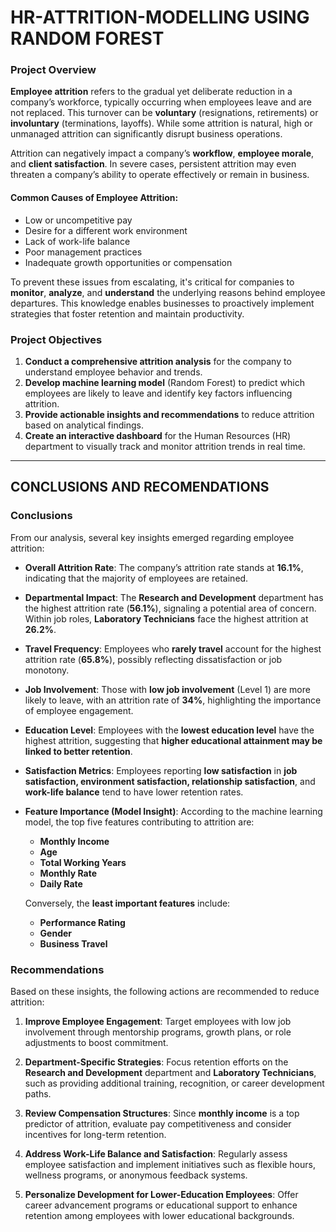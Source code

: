 # **HR-ATTRITION-MODELLING USING RANDOM FOREST**

### **Project Overview**

**Employee attrition** refers to the gradual yet deliberate reduction in a company’s workforce, typically occurring when employees leave and are not replaced. This turnover can be **voluntary** (resignations, retirements) or **involuntary** (terminations, layoffs). While some attrition is natural, high or unmanaged attrition can significantly disrupt business operations.

Attrition can negatively impact a company’s **workflow**, **employee morale**, and **client satisfaction**. In severe cases, persistent attrition may even threaten a company’s ability to operate effectively or remain in business.

#### **Common Causes of Employee Attrition:**

* Low or uncompetitive pay
* Desire for a different work environment
* Lack of work-life balance
* Poor management practices
* Inadequate growth opportunities or compensation

To prevent these issues from escalating, it's critical for companies to **monitor**, **analyze**, and **understand** the underlying reasons behind employee departures. This knowledge enables businesses to proactively implement strategies that foster retention and maintain productivity.


### **Project Objectives**

1. **Conduct a comprehensive attrition analysis** for the company to understand employee behavior and trends.
2. **Develop machine learning model** (Random Forest) to predict which employees are likely to leave and identify key factors influencing attrition.
3. **Provide actionable insights and recommendations** to reduce attrition based on analytical findings.
4. **Create an interactive dashboard** for the Human Resources (HR) department to visually track and monitor attrition trends in real time.

---
## **CONCLUSIONS AND RECOMENDATIONS**

### **Conclusions**

From our analysis, several key insights emerged regarding employee attrition:

* **Overall Attrition Rate**: The company’s attrition rate stands at **16.1%**, indicating that the majority of employees are retained.

* **Departmental Impact**: The **Research and Development** department has the highest attrition rate (**56.1%**), signaling a potential area of concern. Within job roles, **Laboratory Technicians** face the highest attrition at **26.2%**.

* **Travel Frequency**: Employees who **rarely travel** account for the highest attrition rate (**65.8%**), possibly reflecting dissatisfaction or job monotony.

* **Job Involvement**: Those with **low job involvement** (Level 1) are more likely to leave, with an attrition rate of **34%**, highlighting the importance of employee engagement.

* **Education Level**: Employees with the **lowest education level** have the highest attrition, suggesting that **higher educational attainment may be linked to better retention**.

* **Satisfaction Metrics**: Employees reporting **low satisfaction** in **job satisfaction, environment satisfaction, relationship satisfaction**, and **work-life balance** tend to have lower retention rates.

* **Feature Importance (Model Insight)**: According to the machine learning model, the top five features contributing to attrition are:

  * **Monthly Income**
  * **Age**
  * **Total Working Years**
  * **Monthly Rate**
  * **Daily Rate**

  Conversely, the **least important features** include:

  * **Performance Rating**
  * **Gender**
  * **Business Travel**

### **Recommendations**

Based on these insights, the following actions are recommended to reduce attrition:

1. **Improve Employee Engagement**: Target employees with low job involvement through mentorship programs, growth plans, or role adjustments to boost commitment.

2. **Department-Specific Strategies**: Focus retention efforts on the **Research and Development** department and **Laboratory Technicians**, such as providing additional training, recognition, or career development paths.

3. **Review Compensation Structures**: Since **monthly income** is a top predictor of attrition, evaluate pay competitiveness and consider incentives for long-term retention.

4. **Address Work-Life Balance and Satisfaction**: Regularly assess employee satisfaction and implement initiatives such as flexible hours, wellness programs, or anonymous feedback systems.

5. **Personalize Development for Lower-Education Employees**: Offer career advancement programs or educational support to enhance retention among employees with lower educational backgrounds.



